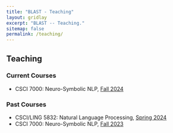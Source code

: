 ```yaml
---
title: "BLAST - Teaching"
layout: gridlay
excerpt: "BLAST -- Teaching."
sitemap: false
permalink: /teaching/
---
```


## Teaching

### Current Courses

- CSCI 7000: Neuro-Symbolic NLP, [Fall 2024](https://blast-cu.github.io/teaching/)

### Past Courses
- CSCI/LING 5832: Natural Language Processing, [Spring 2024](https://blast-cu.github.io/teaching/)
- CSCI 7000: Neuro-Symbolic NLP, [Fall 2023](https://blast-cu.github.io/teaching/nesymnlp23)

